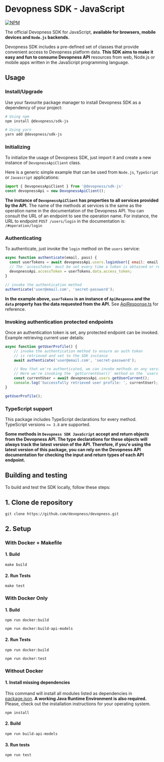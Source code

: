 # Devopness SDK - JavaScript

[![NPM](https://nodei.co/npm/@devopness/sdk-js.png?downloads=true&stars=true)](https://nodei.co/npm/@devopness/sdk-js/)

The official Devopness SDK for JavaScript, **available for browsers, mobile devices and `Node.js` backends.**

Devopness SDK includes a pre-defined set of classes that provide convenient access to Devopness platform data. **This SDK aims to make it easy and fun to consume Devopness API** resources from web, Node.js or mobile apps written in the JavaScript programming language.

## Usage

### Install/Upgrade
Use your favourite package manager to install Devopness SDK as a dependency of your project:
```bash
# Using npm
npm install @devopness/sdk-js

# Using yarn
yarn add @devopness/sdk-js
```

### Initializing

To initialize the usage of Devopness SDK, just import it and create a new instance of `DevopnessApiClient` class.

Here is a generic simple example that can be used from `Node.js`, `TypeScript` or `Javascript` applications:

```javascript
import { DevopnessApiClient } from '@devopness/sdk-js'
const devopnessApi = new DevopnessApiClient();
```

**The instance of `DevopnessApiClient` has properties to all services provided by the API.**
The name of the methods at services is the same as the operation name in the documentation of the
Devopness API. You can consult the URL of an endpoint to see the operation name. For instance,
the URL to endpoint `POST /users/login` in the documentation is: `/#operation/login`

### Authenticating

To authenticate, just invoke the `login` method on the `users` service:

```javascript
async function authenticate(email, pass) {
  const userTokens = await devopnessApi.users.loginUser({ email: email, password: pass });
  // The `accessToken` must be set every time a token is obtained or refreshed.
  devopnessApi.accessToken = userTokens.data.access_token;
}

// invoke the authentication method
authenticate('user@email.com', 'secret-password');
```

**In the example above, `userTokens` is an instance of `ApiResponse` and the `data` property has the data requested from the API.** See [ApiResponse.ts](https://github.com/devopness/devopness/blob/master/src/common/ApiResponse.ts) for reference.

### Invoking authentication protected endpoints
Once an authentication token is set, any protected endpoint can be invoked.
Example retrieving current user details:

```javascript
async function getUserProfile() {
    // invoke the authentication method to ensure an auth token
    // is retrieved and set to the SDK instance
    await authenticate('user@email.com', 'secret-password');

    // Now that we're authenticated, we can invoke methods on any services.
    // Here we're invoking the `getCurrentUser()` method on the `users` service
    const currentUser = await devopnessApi.users.getUserCurrent();
    console.log('Successfully retrieved user profile: ', currentUser);
}

getUserProfile();
```

### TypeScript support
This package includes TypeScript declarations for every method.
TypeScript versions `>= 3.8` are supported.

**Some methods in `Devopness SDK JavaScript` accept and return objects from the Devopness API. The type declarations for these objects will always track the latest version of the API. Therefore, if you'e using the latest version of this package, you can rely on the Devopness API documentation for checking the input and return types of each API endpoint.**

## Building and testing
To build and test the SDK locally, follow these steps:

## 1. Clone de repository
```
git clone https://github.com/devopness/devopness.git
```

## 2. Setup
### With Docker + Makefile

#### 1. Build
```
make build
```

#### 2. Run Tests
```
make test
```

### With Docker Only

#### 1. Build
```
npm run docker:build

npm run docker:build-api-models
```

#### 2. Run Tests
```
npm run docker:build

npm run docker:test
```

### Without Docker

#### 1. Install missing dependencies
This command will install all modules listed as dependencies in [package.json](package.json). **A working Java Runtime Environment is also required.** Please, check out the installation instructions for your operating system.
```
npm install
```

#### 2. Build
```
npm run build-api-models
```

#### 3. Run tests
```
npm run test
```
